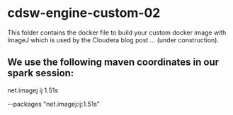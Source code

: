 # cdsw-engine-custom-02
This folder contains the docker file to build your custom docker image
with ImageJ which is used by the Cloudera blog post ... (under construction).


## We use the following maven coordinates in our spark session:

<!-- https://mvnrepository.com/artifact/net.imagej/ij -->
<dependency>
    <groupId>net.imagej</groupId>
    <artifactId>ij</artifactId>
    <version>1.51s</version>
</dependency>


--packages "net.imagej:ij:1.51s"
